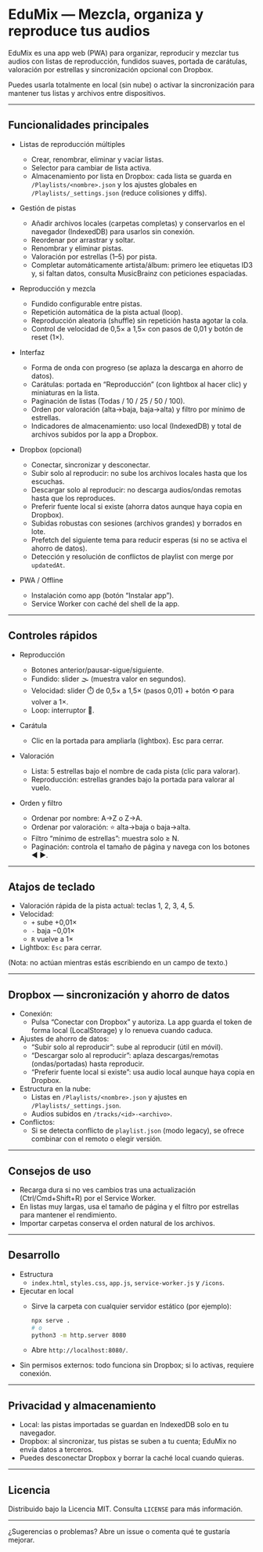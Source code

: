 # EduMix — Mezcla, organiza y reproduce tus audios

EduMix es una app web (PWA) para organizar, reproducir y mezclar tus audios con listas de reproducción, fundidos suaves, portada de carátulas, valoración por estrellas y sincronización opcional con Dropbox.

Puedes usarla totalmente en local (sin nube) o activar la sincronización para mantener tus listas y archivos entre dispositivos.

---

## Funcionalidades principales

- Listas de reproducción múltiples
  - Crear, renombrar, eliminar y vaciar listas.
  - Selector para cambiar de lista activa.
  - Almacenamiento por lista en Dropbox: cada lista se guarda en `/Playlists/<nombre>.json` y los ajustes globales en `/Playlists/_settings.json` (reduce colisiones y diffs).

- Gestión de pistas
  - Añadir archivos locales (carpetas completas) y conservarlos en el navegador (IndexedDB) para usarlos sin conexión.
  - Reordenar por arrastrar y soltar.
  - Renombrar y eliminar pistas.
  - Valoración por estrellas (1–5) por pista.
  - Completar automáticamente artista/álbum: primero lee etiquetas ID3 y, si faltan datos, consulta MusicBrainz con peticiones espaciadas.

- Reproducción y mezcla
  - Fundido configurable entre pistas.
  - Repetición automática de la pista actual (loop).
  - Reproducción aleatoria (shuffle) sin repetición hasta agotar la cola.
  - Control de velocidad de 0,5× a 1,5× con pasos de 0,01 y botón de reset (1×).

- Interfaz
  - Forma de onda con progreso (se aplaza la descarga en ahorro de datos).
  - Carátulas: portada en “Reproducción” (con lightbox al hacer clic) y miniaturas en la lista.
  - Paginación de listas (Todas / 10 / 25 / 50 / 100).
  - Orden por valoración (alta→baja, baja→alta) y filtro por mínimo de estrellas.
  - Indicadores de almacenamiento: uso local (IndexedDB) y total de archivos subidos por la app a Dropbox.

- Dropbox (opcional)
  - Conectar, sincronizar y desconectar.
  - Subir solo al reproducir: no sube los archivos locales hasta que los escuchas.
  - Descargar solo al reproducir: no descarga audios/ondas remotas hasta que los reproduces.
  - Preferir fuente local si existe (ahorra datos aunque haya copia en Dropbox).
  - Subidas robustas con sesiones (archivos grandes) y borrados en lote.
  - Prefetch del siguiente tema para reducir esperas (si no se activa el ahorro de datos).
  - Detección y resolución de conflictos de playlist con merge por `updatedAt`.

- PWA / Offline
  - Instalación como app (botón “Instalar app”).
  - Service Worker con caché del shell de la app.

---

## Controles rápidos

- Reproducción
  - Botones anterior/pausar-sigue/siguiente.
  - Fundido: slider 🌫️ (muestra valor en segundos).
  - Velocidad: slider ⏱️ de 0,5× a 1,5× (pasos 0,01) + botón ⟲ para volver a 1×.
  - Loop: interruptor 🔁.

- Carátula
  - Clic en la portada para ampliarla (lightbox). Esc para cerrar.

- Valoración
  - Lista: 5 estrellas bajo el nombre de cada pista (clic para valorar).
  - Reproducción: estrellas grandes bajo la portada para valorar al vuelo.

- Orden y filtro
  - Ordenar por nombre: A→Z o Z→A.
  - Ordenar por valoración: ⭐ alta→baja o baja→alta.
  - Filtro “mínimo de estrellas”: muestra solo ≥ N.
  - Paginación: controla el tamaño de página y navega con los botones ◀︎ ▶︎.

---

## Atajos de teclado

- Valoración rápida de la pista actual: teclas 1, 2, 3, 4, 5.
- Velocidad:
  - `+` sube +0,01×
  - `-` baja −0,01×
  - `R` vuelve a 1×
- Lightbox: `Esc` para cerrar.

(Nota: no actúan mientras estás escribiendo en un campo de texto.)

---

## Dropbox — sincronización y ahorro de datos

- Conexión:
  - Pulsa “Conectar con Dropbox” y autoriza. La app guarda el token de forma local (LocalStorage) y lo renueva cuando caduca.
- Ajustes de ahorro de datos:
  - “Subir solo al reproducir”: sube al reproducir (útil en móvil).
  - “Descargar solo al reproducir”: aplaza descargas/remotas (ondas/portadas) hasta reproducir.
  - “Preferir fuente local si existe”: usa audio local aunque haya copia en Dropbox.
- Estructura en la nube:
  - Listas en `/Playlists/<nombre>.json` y ajustes en `/Playlists/_settings.json`.
  - Audios subidos en `/tracks/<id>-<archivo>`.
- Conflictos:
  - Si se detecta conflicto de `playlist.json` (modo legacy), se ofrece combinar con el remoto o elegir versión.

---

## Consejos de uso

- Recarga dura si no ves cambios tras una actualización (Ctrl/Cmd+Shift+R) por el Service Worker.
- En listas muy largas, usa el tamaño de página y el filtro por estrellas para mantener el rendimiento.
- Importar carpetas conserva el orden natural de los archivos.

---

## Desarrollo

- Estructura
  - `index.html`, `styles.css`, `app.js`, `service-worker.js` y `/icons`.
- Ejecutar en local
  - Sirve la carpeta con cualquier servidor estático (por ejemplo):

    ```bash
    npx serve .
    # o
    python3 -m http.server 8080
    ```

  - Abre `http://localhost:8080/`.
- Sin permisos externos: todo funciona sin Dropbox; si lo activas, requiere conexión.

---

## Privacidad y almacenamiento

- Local: las pistas importadas se guardan en IndexedDB solo en tu navegador.
- Dropbox: al sincronizar, tus pistas se suben a tu cuenta; EduMix no envía datos a terceros.
- Puedes desconectar Dropbox y borrar la caché local cuando quieras.

---

## Licencia

Distribuido bajo la Licencia MIT. Consulta `LICENSE` para más información.

---

¿Sugerencias o problemas? Abre un issue o comenta qué te gustaría mejorar.
